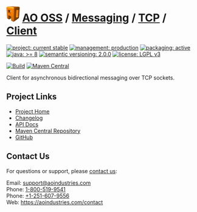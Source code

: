 # [<img src="ao-logo.png" alt="AO Logo" width="35" height="40">](https://github.com/aoindustries) [AO OSS](https://github.com/aoindustries/ao-oss) / [Messaging](https://github.com/aoindustries/ao-messaging) / [TCP](https://github.com/aoindustries/ao-messaging-tcp) / [Client](https://github.com/aoindustries/ao-messaging-tcp-client)

[![project: current stable](https://oss.aoapps.com/ao-badges/project-current-stable.svg)](https://aoindustries.com/life-cycle#project-current-stable)
[![management: production](https://oss.aoapps.com/ao-badges/management-production.svg)](https://aoindustries.com/life-cycle#management-production)
[![packaging: active](https://oss.aoapps.com/ao-badges/packaging-active.svg)](https://aoindustries.com/life-cycle#packaging-active)  
[![java: &gt;= 8](https://oss.aoapps.com/ao-badges/java-8.svg)](https://docs.oracle.com/javase/8/docs/api/)
[![semantic versioning: 2.0.0](https://oss.aoapps.com/ao-badges/semver-2.0.0.svg)](http://semver.org/spec/v2.0.0.html)
[![license: LGPL v3](https://oss.aoapps.com/ao-badges/license-lgpl-3.0.svg)](https://www.gnu.org/licenses/lgpl-3.0)

[![Build](https://github.com/aoindustries/ao-messaging-tcp-client/workflows/Build/badge.svg?branch=master)](https://github.com/aoindustries/ao-messaging-tcp-client/actions?query=workflow%3ABuild)
[![Maven Central](https://maven-badges.herokuapp.com/maven-central/com.aoapps/ao-messaging-tcp-client/badge.svg)](https://maven-badges.herokuapp.com/maven-central/com.aoapps/ao-messaging-tcp-client)

Client for asynchronous bidirectional messaging over TCP sockets.

## Project Links
* [Project Home](https://oss.aoapps.com/messaging/tcp/client/)
* [Changelog](https://oss.aoapps.com/messaging/tcp/client/changelog)
* [API Docs](https://oss.aoapps.com/messaging/tcp/client/apidocs/)
* [Maven Central Repository](https://search.maven.org/artifact/com.aoapps/ao-messaging-tcp-client)
* [GitHub](https://github.com/aoindustries/ao-messaging-tcp-client)

## Contact Us
For questions or support, please [contact us](https://aoindustries.com/contact):

Email: [support@aoindustries.com](mailto:support@aoindustries.com)  
Phone: [1-800-519-9541](tel:1-800-519-9541)  
Phone: [+1-251-607-9556](tel:+1-251-607-9556)  
Web: https://aoindustries.com/contact
